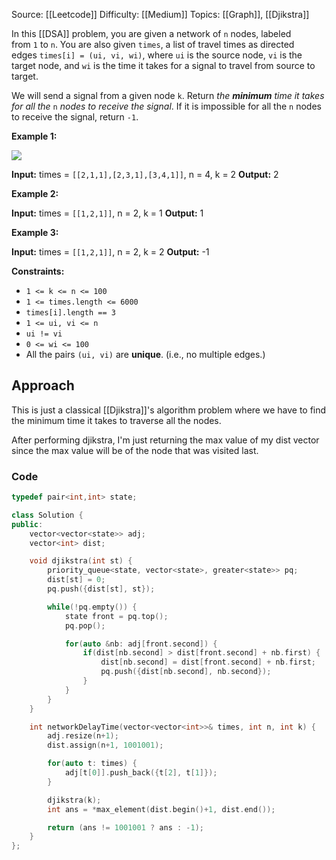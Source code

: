Source: [[Leetcode]]
Difficulty: [[Medium]]
Topics: [[Graph]], [[Djikstra]]

In this [[DSA]] problem, you are given a network of `n` nodes, labeled from `1` to `n`. You are also given `times`, a list of travel times as directed edges `times[i] = (ui, vi, wi)`, where `ui` is the source node, `vi` is the target node, and `wi` is the time it takes for a signal to travel from source to target.

We will send a signal from a given node `k`. Return _the **minimum** time it takes for all the_ `n` _nodes to receive the signal_. If it is impossible for all the `n` nodes to receive the signal, return `-1`.

**Example 1:**

![](https://assets.leetcode.com/uploads/2019/05/23/931_example_1.png)

**Input:** times = `[[2,1,1],[2,3,1],[3,4,1]]`, n = 4, k = 2
**Output:** 2

**Example 2:**

**Input:** times = `[[1,2,1]]`, n = 2, k = 1
**Output:** 1

**Example 3:**

**Input:** times = `[[1,2,1]]`, n = 2, k = 2
**Output:** -1

**Constraints:**

- `1 <= k <= n <= 100`
- `1 <= times.length <= 6000`
- `times[i].length == 3`
- `1 <= ui, vi <= n`
- `ui != vi`
- `0 <= wi <= 100`
- All the pairs `(ui, vi)` are **unique**. (i.e., no multiple edges.)

## Approach 
This is just a classical [[Djikstra]]'s algorithm problem where we have to find the minimum time it takes to traverse all the nodes.

After performing djikstra, I'm just returning the max value of my dist vector since the max value will be of the node that was visited last.

### Code 
```cpp
typedef pair<int,int> state;

class Solution {
public:
    vector<vector<state>> adj;
    vector<int> dist;

    void djikstra(int st) {
        priority_queue<state, vector<state>, greater<state>> pq;
        dist[st] = 0;
        pq.push({dist[st], st});

        while(!pq.empty()) {
            state front = pq.top();
            pq.pop();

            for(auto &nb: adj[front.second]) {
                if(dist[nb.second] > dist[front.second] + nb.first) {
                    dist[nb.second] = dist[front.second] + nb.first;
                    pq.push({dist[nb.second], nb.second});
                }
            }
        }
    }

    int networkDelayTime(vector<vector<int>>& times, int n, int k) {
        adj.resize(n+1);
        dist.assign(n+1, 1001001);

        for(auto t: times) {
            adj[t[0]].push_back({t[2], t[1]});
        }

        djikstra(k);
        int ans = *max_element(dist.begin()+1, dist.end());

        return (ans != 1001001 ? ans : -1);
    }
};
```